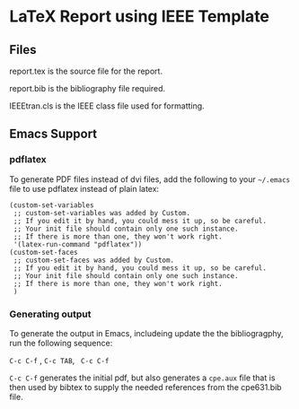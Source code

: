 # LaTeX Report using IEEE Template
## Files
report.tex is the source file for the report.

report.bib is the bibliography file required.

IEEEtran.cls is the IEEE class file used for formatting.


## Emacs Support

### pdflatex
To generate PDF files instead of dvi files, add the following to your ```~/.emacs``` file to use pdflatex instead of plain latex:

```
(custom-set-variables
 ;; custom-set-variables was added by Custom.
 ;; If you edit it by hand, you could mess it up, so be careful.
 ;; Your init file should contain only one such instance.
 ;; If there is more than one, they won't work right.                     
 '(latex-run-command "pdflatex"))
(custom-set-faces
 ;; custom-set-faces was added by Custom.                                                                                     
 ;; If you edit it by hand, you could mess it up, so be careful.                                                             
 ;; Your init file should contain only one such instance.                                                                     
 ;; If there is more than one, they won't work right.                                                                        
 )
```


### Generating output

To generate the output in Emacs, includeing update the the bibliogragphy, run the following sequence:

```C-c C-f``` , ```C-c TAB```, ``` C-c C-f```

```C-c C-f``` generates the initial pdf, but also generates a ```cpe.aux``` file that is then used by bibtex to supply the needed references from the cpe631.bib file. 
